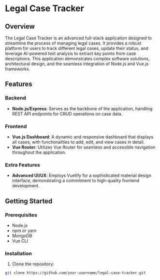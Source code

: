 # Legal Case Tracker

## Overview
The Legal Case Tracker is an advanced full-stack application designed to streamline the process of managing legal cases. It provides a robust platform for users to track different legal cases, update their status, and leverage AI-powered text analysis to extract key points from case descriptions. This application demonstrates complex software solutions, architectural design, and the seamless integration of Node.js and Vue.js frameworks.

## Features

### Backend
- **Node.js/Express**: Serves as the backbone of the application, handling REST API endpoints for CRUD operations on case data.

### Frontend
- **Vue.js Dashboard**: A dynamic and responsive dashboard that displays all cases, with functionalities to add, edit, and view cases in detail.
- **Vue Router**: Utilizes Vue Router for seamless and accessible navigation throughout the application.

### Extra Features
- **Advanced UI/UX**: Employs Vuetify for a sophisticated material design interface, demonstrating a commitment to high-quality frontend development.

## Getting Started

### Prerequisites
- Node.js
- npm or yarn
- MongoDB
- Vue CLI

### Installation

1. Clone the repository:
```bash
git clone https://github.com/your-username/legal-case-tracker.git
